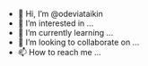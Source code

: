- 👋 Hi, I’m @odeviataikin
- 👀 I’m interested in ...
- 🌱 I’m currently learning ...
- 💞️ I’m looking to collaborate on ...
- 📫 How to reach me ...

<!---
odeviataikin/odeviataikin is a ✨ special ✨ repository because its `README.md` (this file) appears on your GitHub profile.
You can click the Preview link to take a look at your changes.
--->
